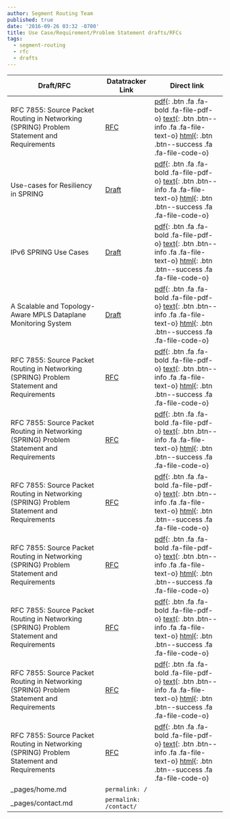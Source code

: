 ```yaml
---
author: Segment Routing Team
published: true
date: '2016-09-26 03:32 -0700'
title: Use Case/Requirement/Problem Statement drafts/RFCs
tags:
  - segment-routing
  - rfc
  - drafts
---
```


[draft-rfc-1-link]: https://datatracker.ietf.org/doc/rfc7855/
[draft-rfc-1-pdf]: https://www.rfc-editor.org/rfc/pdfrfc/rfc7855.txt.pdf
[draft-rfc-1-html]: https://tools.ietf.org/html/rfc7855
[draft-rfc-1-text]: https://www.rfc-editor.org/rfc/rfc7855.txt

[draft-rfc-2-link]: https://datatracker.ietf.org/doc/draft-ietf-spring-resiliency-use-cases/
[draft-rfc-2-pdf]: https://tools.ietf.org/pdf/draft-ietf-spring-resiliency-use-cases-06.pdf
[draft-rfc-2-html]: https://tools.ietf.org/html/draft-ietf-spring-resiliency-use-cases-06
[draft-rfc-2-text]: https://www.ietf.org/id/draft-ietf-spring-resiliency-use-cases-06.txt

[draft-rfc-3-link]: https://datatracker.ietf.org/doc/draft-ietf-spring-ipv6-use-cases/
[draft-rfc-3-pdf]: https://tools.ietf.org/pdf/draft-ietf-spring-ipv6-use-cases-07.pdf
[draft-rfc-3-html]: https://tools.ietf.org/html/draft-ietf-spring-ipv6-use-cases-07
[draft-rfc-3-text]: https://www.ietf.org/id/draft-ietf-spring-ipv6-use-cases-07.txt

[draft-rfc-4-link]: https://datatracker.ietf.org/doc/draft-ietf-spring-oam-usecase/
[draft-rfc-4-pdf]: https://tools.ietf.org/pdf/draft-ietf-spring-oam-usecase-03.pdf
[draft-rfc-4-html]: https://tools.ietf.org/html/draft-ietf-spring-oam-usecase-03
[draft-rfc-4-text]: https://www.ietf.org/id/draft-ietf-spring-oam-usecase-03.txt

[draft-rfc-5-link]: https://datatracker.ietf.org/doc/rfc7855/
[draft-rfc-5-pdf]: https://www.rfc-editor.org/rfc/pdfrfc/rfc7855.txt.pdf
[draft-rfc-5-html]: https://tools.ietf.org/html/rfc7855
[draft-rfc-5-text]: https://www.rfc-editor.org/rfc/rfc7855.txt

[draft-rfc-6-link]: https://datatracker.ietf.org/doc/rfc7855/
[draft-rfc-6-pdf]: https://www.rfc-editor.org/rfc/pdfrfc/rfc7855.txt.pdf
[draft-rfc-6-html]: https://tools.ietf.org/html/rfc7855
[draft-rfc-6-text]: https://www.rfc-editor.org/rfc/rfc7855.txt

[draft-rfc-7-link]: https://datatracker.ietf.org/doc/rfc7855/
[draft-rfc-7-pdf]: https://www.rfc-editor.org/rfc/pdfrfc/rfc7855.txt.pdf
[draft-rfc-7-html]: https://tools.ietf.org/html/rfc7855
[draft-rfc-7-text]: https://www.rfc-editor.org/rfc/rfc7855.txt

[draft-rfc-8-link]: https://datatracker.ietf.org/doc/rfc7855/
[draft-rfc-8-pdf]: https://www.rfc-editor.org/rfc/pdfrfc/rfc7855.txt.pdf
[draft-rfc-8-html]: https://tools.ietf.org/html/rfc7855
[draft-rfc-8-text]: https://www.rfc-editor.org/rfc/rfc7855.txt

[draft-rfc-9-link]: https://datatracker.ietf.org/doc/rfc7855/
[draft-rfc-9-pdf]: https://www.rfc-editor.org/rfc/pdfrfc/rfc7855.txt.pdf
[draft-rfc-9-html]: https://tools.ietf.org/html/rfc7855
[draft-rfc-9-text]: https://www.rfc-editor.org/rfc/rfc7855.txt



| Draft/RFC            | Datatracker Link   | Direct link                                       |
| --------             | ---------          | -----------                                       |
| RFC 7855: Source Packet Routing in Networking (SPRING) Problem Statement and Requirements  |[RFC][draft-rfc-1-link]  |  [ pdf][draft-rfc-1-pdf]{: .btn .fa .fa-bold .fa-file-pdf-o} [ text][draft-rfc-1-text]{: .btn .btn--info .fa .fa-file-text-o} [ html][draft-rfc-1-html]{: .btn .btn--success .fa .fa-file-code-o}                                                                    | 
| Use-cases for Resiliency in SPRING  |   [Draft][draft-rfc-2-link]  |  [ pdf][draft-rfc-2-pdf]{: .btn .fa .fa-bold .fa-file-pdf-o} [ text][draft-rfc-2-text]{: .btn .btn--info .fa .fa-file-text-o} [ html][draft-rfc-2-html]{: .btn .btn--success .fa .fa-file-code-o}                             |
| IPv6 SPRING Use Cases   |   [Draft][draft-rfc-3-link]  |  [ pdf][draft-rfc-3-pdf]{: .btn .fa .fa-bold .fa-file-pdf-o} [ text][draft-rfc-3-text]{: .btn .btn--info .fa .fa-file-text-o} [ html][draft-rfc-3-html]{: .btn .btn--success .fa .fa-file-code-o}                                    | 
|A Scalable and Topology-Aware MPLS Dataplane Monitoring System   |  [Draft][draft-rfc-4-link]  |  [ pdf][draft-rfc-4-pdf]{: .btn .fa .fa-bold .fa-file-pdf-o} [ text][draft-rfc-4-text]{: .btn .btn--info .fa .fa-file-text-o} [ html][draft-rfc-4-html]{: .btn .btn--success .fa .fa-file-code-o}  | 
| RFC 7855: Source Packet Routing in Networking (SPRING) Problem Statement and Requirements  |       [RFC][draft-rfc-1-link]  |  [ pdf][draft-rfc-1-pdf]{: .btn .fa .fa-bold .fa-file-pdf-o} [ text][draft-rfc-1-text]{: .btn .btn--info .fa .fa-file-text-o} [ html][draft-rfc-1-html]{: .btn .btn--success .fa .fa-file-code-o}                                                                    | 
| RFC 7855: Source Packet Routing in Networking (SPRING) Problem Statement and Requirements  |       [RFC][draft-rfc-1-link]  |  [ pdf][draft-rfc-1-pdf]{: .btn .fa .fa-bold .fa-file-pdf-o} [ text][draft-rfc-1-text]{: .btn .btn--info .fa .fa-file-text-o} [ html][draft-rfc-1-html]{: .btn .btn--success .fa .fa-file-code-o}                                                                    | 
| RFC 7855: Source Packet Routing in Networking (SPRING) Problem Statement and Requirements  |[RFC][draft-rfc-1-link]|[ pdf][draft-rfc-1-pdf]{: .btn .fa .fa-bold .fa-file-pdf-o} [ text][draft-rfc-1-text]{: .btn .btn--info .fa .fa-file-text-o} [ html][draft-rfc-1-html]{: .btn .btn--success .fa .fa-file-code-o}                                                                            | 
| RFC 7855: Source Packet Routing in Networking (SPRING) Problem Statement and Requirements|[RFC][draft-rfc-1-link]|[ pdf][draft-rfc-1-pdf]{: .btn .fa .fa-bold .fa-file-pdf-o} [ text][draft-rfc-1-text]{: .btn .btn--info .fa .fa-file-text-o} [ html][draft-rfc-1-html]{: .btn .btn--success .fa .fa-file-code-o}                                                                                | 
| RFC 7855: Source Packet Routing in Networking (SPRING) Problem Statement and Requirements|[RFC][draft-rfc-1-link]|[ pdf][draft-rfc-1-pdf]{: .btn .fa .fa-bold .fa-file-pdf-o} [ text][draft-rfc-1-text]{: .btn .btn--info .fa .fa-file-text-o} [ html][draft-rfc-1-html]{: .btn .btn--success .fa .fa-file-code-o}                                                                                | 
| RFC 7855: Source Packet Routing in Networking (SPRING) Problem Statement and Requirements|[RFC][draft-rfc-1-link]|[ pdf][draft-rfc-1-pdf]{: .btn .fa .fa-bold .fa-file-pdf-o} [ text][draft-rfc-1-text]{: .btn .btn--info .fa .fa-file-text-o} [ html][draft-rfc-1-html]{: .btn .btn--success .fa .fa-file-code-o}                                                                                | 
| RFC 7855: Source Packet Routing in Networking (SPRING) Problem Statement and Requirements|[RFC][draft-rfc-1-link]|[ pdf][draft-rfc-1-pdf]{: .btn .fa .fa-bold .fa-file-pdf-o} [ text][draft-rfc-1-text]{: .btn .btn--info .fa .fa-file-text-o} [ html][draft-rfc-1-html]{: .btn .btn--success .fa .fa-file-code-o}                                                                                | 
| _pages/home.md       | `permalink: /`                     |                        |
| _pages/contact.md    | `permalink: /contact/`             |                        |
